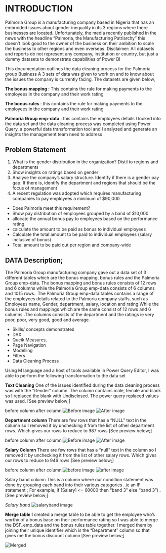 # INTRODUCTION
Palmoria Group is a manufacturing company based in Nigeria that has an embroided issues about gender inequality in its 3 regions where there businesses are located. Unfortunately, the media recently published in the news with the headline “Palmoria, the Manufacturing Patriarchy” this doesn’t look good to the owner of the business on their ambition to scale the business to other regions and even overseas. Disclaimer: All datasets and reports do not represent any company, institution or country, but just a dummy datasets to demonstrate capabilities of Power BI

This documentation outlines the data cleaning process for the Palmoria group Business A 3 sets of data was given to work on and to know about the issues the company is currently facing. The datasets are given below;

**The bonus mapping** : This contains the rule for making payments to the employees in the company and their work rating

**The bonus rules** : this contains the rule for making payments to the employees in the company and their work rating

**Palmoria Group emp-data** : this contains the employees details I looked into the data set and the data cleaning process was completed using Power Query, a powerful data transformation tool and I analyzed and generate an insights the management team need to address

## Problem Statement
 1. What is the gender distribution in the organization? Distil to regions and departments
 2. Show insights on ratings based on gender
 3. Analyse the company’s salary structure. Identify if there is a gender pay gap. If there is, identify the department and regions that should be the focus of management
 4. A recent regulation was adopted which requires manufacturing companies to pay employees a minimum of $90,000
  - Does Palmoria meet this requirement?
  - Show pay distribution of employees grouped by a band of $10,000.
  - allocate the annual bonus pay to employees based on the performance rating.
  - calculate the amount to be paid as bonus to individual employees
  - Calculate the total amount to be paid to individual employees (salary inclusive of bonus)
  - Total amount to be paid out per region and company-wide

## DATA Description;
The Palmoria Group manufacturing company gave out a data set of 3 different tables which are the bonus mapping, bonus rules and the Palmoria Group emp-data. The bonus mapping and bonus rules consists of 12 rows and 6 columns while the Palmoria Group emp-data consists of 6 columns and 1015 rows.. The Palmoria Group emp-data tables contains a range of the employees details related to the Palmoria company staffs, such as Employees name, Gender, department, salary, location and rating While the bonus rules and mappings which are the same consist of 12 rows and 6 columns .The columns consists of the department and the ratings ie very poor, poor, very good, good and average.

  - Skills/ concepts demonstrated
  - DAX
  - Qucik Measures,
  - Page Navigation
  - Modelling
  - Filters
  - Data Cleaning Process

Using M language and a host of tools available in Power Query Editor, I was able to perform the following transformation to the data set

**Text Cleaning**
One of the issues identified during the data cleaning process was with the “Gender” column. The column contains male, female and blank so I replaced the blank with Undisclosed. The power query replaced values was used. [See preview below;]

before column after column
   ![Before image](<img width="167"height="515"alt="image"src="https://github.com/user-attachments/assets/9acddc3e-d0b7-4d6c-9d37-a5f9751f7a56"/>)
   ![After image](<img width="167" height="516" alt="image" src="https://github.com/user-attachments/assets/54d68475-df77-4d44-88cd-ebb13e39f72d"/>)

**Department column**
There are few rows that has a “NULL” text in the column so I removed it by unchecking it from the list of other department rows. Which gives our rows to reduce to 987 rows [See preview below;]

before column after column
  ![Before image](<img width="168" height="511" alt="image" src="https://github.com/user-attachments/assets/829707bd-8c6d-4818-b90e-c4c7d66b952f" />)
  ![After image](<img width="164" height="451" alt="image" src="https://github.com/user-attachments/assets/47b4a544-1882-4c1a-a3c7-ccd5bbb30dae" />)


**Salary Column**
There are few rows that has a “null” text in the column so I removed it by unchecking it from the list of other salary rows. Which gives our rows to reduce to 946 rows [See preview below;]

before column after column
![before image](<img width="166" height="517" alt="image" src="https://github.com/user-attachments/assets/2fbd09d3-5fbf-4d4c-bbbc-dffd563e478d" />)
![after image](<img width="161" height="452" alt="image" src="https://github.com/user-attachments/assets/bd375bae-43a3-42e4-b8c3-f9afa015a76f" />)

Salary band column
This is a column where our condition statement was done by grouping each band into their various categories ..ie an IF statement ; For example; if [Salary] <= 60000 then “band 3” else “band 3”) . [See preview below;]

*Salary band*
![salaryband image](<img width="166" height="457" alt="image" src="https://github.com/user-attachments/assets/0e86cb58-ea47-418a-9136-12b32294db0b" />)

**Merge table**
I created a merge table to be able to get the employee who’s worthy of a bonus base on their performance rating so I was able to merge the DSF_emp_data and the bonus rules table together. I merged them by joining their unique identifier which is the “Department” column so that gives me the bonus discount column [See preview below;]

![Merged](<img width="918" height="477" alt="image" src="https://github.com/user-attachments/assets/dfbd6b27-4f4c-4bff-a3c5-ebd279590470" />)

